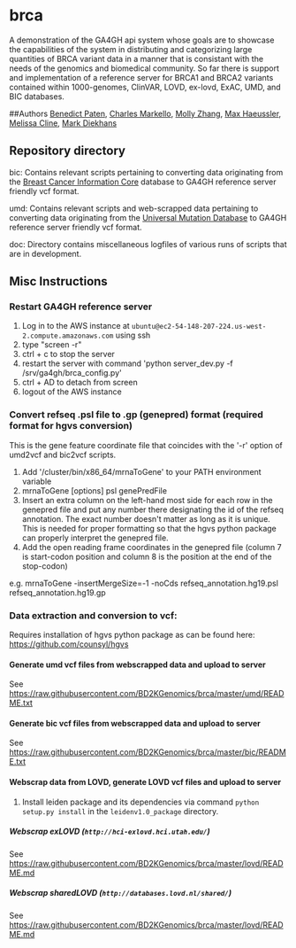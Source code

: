 # brca
A demonstration of the GA4GH api system whose goals are to showcase the capabilities of the system in distributing and categorizing large quantities of BRCA variant data in a manner that is consistant with the needs of the genomics and biomedical community. So far there is support and implementation of a reference server for BRCA1 and BRCA2 variants contained within 1000-genomes, ClinVAR, LOVD, ex-lovd, ExAC, UMD, and BIC databases.

##Authors
[Benedict Paten](https://github.com/benedictpaten/), [Charles Markello](https://github.com/cmarkello), [Molly Zhang](https://github.com/MollyZhang), [Max Haeussler](https://github.com/maximilianh), [Melissa Cline](https://github.com/melissacline), [Mark Diekhans](https://github.com/diekhans)

## Repository directory
  bic: Contains relevant scripts pertaining to converting data originating from the [Breast Cancer Information Core](https://research.nhgri.nih.gov/projects/bic/index.shtml) database to GA4GH reference server friendly vcf format.
  
  umd: Contains relevant scripts and web-scrapped data pertaining to converting data originating from the [Universal Mutation Database](http://www.umd.be/BRCA1/) to GA4GH reference server friendly vcf format.
  
  doc: Directory contains miscellaneous logfiles of various runs of scripts that are in development.

## Misc Instructions
### Restart GA4GH reference server
  1. Log in to the AWS instance at `ubuntu@ec2-54-148-207-224.us-west-2.compute.amazonaws.com` using ssh
  2. type "screen -r"
  3. ctrl + c to stop the server
  4. restart the server with command 'python server_dev.py -f /srv/ga4gh/brca_config.py'
  5. ctrl + AD to detach from screen
  6. logout of the AWS instance

### Convert refseq .psl file to .gp (genepred) format (required format for hgvs conversion)
  This is the gene feature coordinate file that coincides with the '-r' option of umd2vcf and bic2vcf scripts.
  
  1. Add '/cluster/bin/x86_64/mrnaToGene' to your PATH environment variable
  2. mrnaToGene [options] psl genePredFile
  3. Insert an extra column on the left-hand most side for each row in the genepred file and put any number there designating the id of the refseq annotation. The exact number doesn't matter as long as it is unique. This is needed for proper formatting so that the hgvs python package can properly interpret the genepred file.
  4. Add the open reading frame coordinates in the genepred file (column 7 is start-codon position and column 8 is the position at the end of the stop-codon)

  e.g. mrnaToGene -insertMergeSize=-1 -noCds refseq_annotation.hg19.psl refseq_annotation.hg19.gp

### Data extraction and conversion to vcf:
  Requires installation of hgvs python package as can be found here: https://github.com/counsyl/hgvs

#### Generate umd vcf files from webscrapped data and upload to server
See https://raw.githubusercontent.com/BD2KGenomics/brca/master/umd/README.txt

#### Generate bic vcf files from webscrapped data and upload to server
See https://raw.githubusercontent.com/BD2KGenomics/brca/master/bic/README.txt
 
#### Webscrap data from LOVD, generate LOVD vcf files and upload to server
  1. Install leiden package and its dependencies via command `python setup.py install` in the `leidenv1.0_package` directory.

##### Webscrap exLOVD (`http://hci-exlovd.hci.utah.edu/`) 
See https://raw.githubusercontent.com/BD2KGenomics/brca/master/lovd/README.md

 
##### Webscrap sharedLOVD (`http://databases.lovd.nl/shared/`)
See https://raw.githubusercontent.com/BD2KGenomics/brca/master/lovd/README.md


